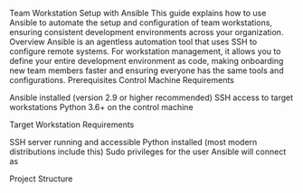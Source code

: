 Team Workstation Setup with Ansible
This guide explains how to use Ansible to automate the setup and configuration of team workstations, ensuring consistent development environments across your organization.
Overview
Ansible is an agentless automation tool that uses SSH to configure remote systems. For workstation management, it allows you to define your entire development environment as code, making onboarding new team members faster and ensuring everyone has the same tools and configurations.
Prerequisites
Control Machine Requirements

Ansible installed (version 2.9 or higher recommended)
SSH access to target workstations
Python 3.6+ on the control machine

Target Workstation Requirements

SSH server running and accessible
Python installed (most modern distributions include this)
Sudo privileges for the user Ansible will connect as

Project Structure
